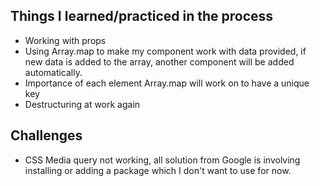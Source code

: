 ## Things I learned/practiced in the process
- Working with props
- Using Array.map to make my component work with data provided, if new data is added to the array, another component will be added automatically.
- Importance of each element Array.map will work on to have a unique key
- Destructuring at work again

## Challenges
- CSS Media query not working, all solution from Google is involving installing or adding a package which I don't want to use for now.